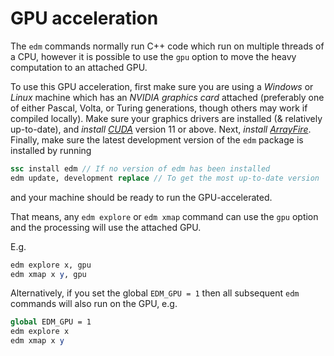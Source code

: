 # GPU acceleration

The `edm` commands normally run C++ code which run on multiple threads of a CPU, however it is possible to use the `gpu` option to move the heavy computation to an attached GPU.

To use this GPU acceleration, first make sure you are using a *Windows* or *Linux* machine which has an *NVIDIA graphics card* attached (preferably one of either Pascal, Volta, or Turing generations, though others may work if compiled locally).
Make sure your graphics drivers are installed (& relatively up-to-date), and *install* [*CUDA*](https://developer.nvidia.com/cuda-downloads) version 11 or above.
Next, *install* [*ArrayFire*](https://arrayfire.com/download/).
Finally, make sure the latest development version of the `edm` package is installed by running

``` stata
ssc install edm // If no version of edm has been installed
edm update, development replace // To get the most up-to-date version
```

and your machine should be ready to run the GPU-accelerated.

That means, any `edm explore` or `edm xmap` command can use the `gpu` option and the processing will use the attached GPU.

E.g.

``` stata
edm explore x, gpu
edm xmap x y, gpu
```

Alternatively, if you set the global `EDM_GPU = 1` then all subsequent `edm` commands will also run on the GPU, e.g.

``` stata
global EDM_GPU = 1
edm explore x
edm xmap x y
```
